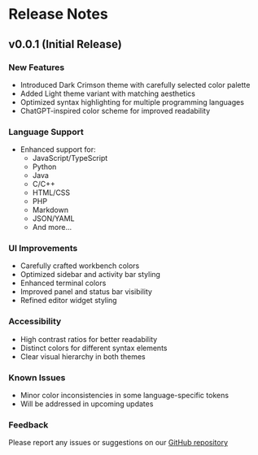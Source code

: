 # Release Notes

## v0.0.1 (Initial Release)

### New Features

- Introduced Dark Crimson theme with carefully selected color palette
- Added Light theme variant with matching aesthetics
- Optimized syntax highlighting for multiple programming languages
- ChatGPT-inspired color scheme for improved readability

### Language Support

- Enhanced support for:
  - JavaScript/TypeScript
  - Python
  - Java
  - C/C++
  - HTML/CSS
  - PHP
  - Markdown
  - JSON/YAML
  - And more...

### UI Improvements

- Carefully crafted workbench colors
- Optimized sidebar and activity bar styling
- Enhanced terminal colors
- Improved panel and status bar visibility
- Refined editor widget styling

### Accessibility

- High contrast ratios for better readability
- Distinct colors for different syntax elements
- Clear visual hierarchy in both themes

### Known Issues

- Minor color inconsistencies in some language-specific tokens
- Will be addressed in upcoming updates

### Feedback

Please report any issues or suggestions on our [GitHub repository](https://github.com/saqibbedar/BedarX-Pro/issues)
